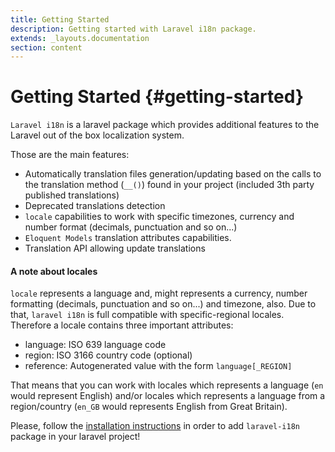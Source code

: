 ```yaml
---
title: Getting Started
description: Getting started with Laravel i18n package.
extends: _layouts.documentation
section: content
---
```


# Getting Started {#getting-started}

`Laravel i18n` is a laravel package which provides additional features to the Laravel out of the box localization system.

Those are the main features:

* Automatically translation files generation/updating based on the calls to the translation method (`__()`) found
in your project (included 3th party published translations)
* Deprecated translations detection
* `locale` capabilities to work with specific timezones, currency and number format (decimals, punctuation and so on...)
* `Eloquent Models` translation attributes capabilities.
* Translation API allowing update translations 

#### A note about locales
`locale` represents a language and, might represents a currency, number formatting
(decimals, punctuation and so on...) and timezone, also. Due to that, `laravel i18n` is full compatible with 
specific-regional locales. Therefore a locale contains three important attributes:

* language: ISO 639 language code
* region: ISO 3166 country code (optional)
* reference: Autogenerated value with the form `language[_REGION]`

That means that you can work with locales which represents a language (`en` would represent English) and/or 
locales which represents a language from a region/country (`en_GB` would represents English from Great Britain). 

Please, follow the [installation instructions](/docs/installation) in order to add `laravel-i18n` package in your laravel project!